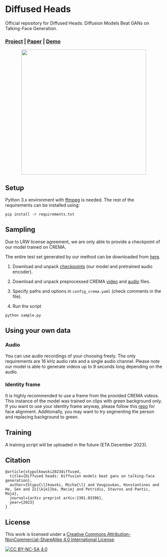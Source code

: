 # Diffused Heads 

Official repository for Diffused Heads: Diffusion Models Beat GANs on Talking-Face Generation.

### [Project](https://mstypulkowski.github.io/diffusedheads/) | [Paper](https://arxiv.org/abs/2301.03396) | [Demo](https://youtu.be/DSipIDj-5q0)

<p align="center">
<img src='./intro.gif' width=400>
</p>

## Setup
Python 3.x environment with [ffmpeg](https://www.ffmpeg.org/) is needed. The rest of the requirements can be installed using:
```
pip install -r requirements.txt
```

## Sampling
Due to LRW license agreement, we are only able to provide a checkpoint of our model trained on CREMA.

The entire test set generated by our method can be downloaded from [here](https://drive.google.com/file/d/1zWSqtV7O4WGkgh6WB55b8Mdg2lXXUudH/view?usp=drive_link).


1. Download and unpack [checkpoints](https://drive.google.com/file/d/1U90egQvzERHclTYPCjZadrEMyF7TAPa-/view?usp=drive_link) (our model and pretrained audio encoder).
   
2. Download and unpack preprocessed CREMA [video](https://drive.google.com/file/d/1rM0FZLGiy-bJcxpv4CTlbUf0FuROubdk/view?usp=drive_link) and [audio](https://drive.google.com/file/d/1uS7Vi8EwarJFGQhsYHDMSkQmaNuiJIVW/view?usp=drive_link) files.
   
3. Specify paths and options in `config_crema.yaml` (check comments in the file).
   
4. Run the script
```
python sample.py
```


## Using your own data
### Audio
You can use audio recordings of your choosing freely. The only requirements are 16 kHz audio rate and a single audio channel. Please note our model is able to generate videos up to 9 seconds long depending on the audio.

### Identity frame
It is highly recommended to use a frame from the provided CREMA videos. This instance of the model was trained on clips with green background only. If you want to use your identity frame anyway, please follow this [repo](https://github.com/DinoMan/face-processor) for face alignment. Additionally, you may want to try segmenting the person and replacing background to green.

## Training
A training script will be uploaded in the future (ETA December 2023).

## Citation
```
@article{stypulkowski2023diffused,
  title={Diffused heads: Diffusion models beat gans on talking-face generation},
  author={Stypu{\l}kowski, Micha{\l} and Vougioukas, Konstantinos and He, Sen and Zi{\k{e}}ba, Maciej and Petridis, Stavros and Pantic, Maja},
  journal={arXiv preprint arXiv:2301.03396},
  year={2023}
}
```

## License
This work is licensed under a
[Creative Commons Attribution-NonCommercial-ShareAlike 4.0 International License][cc-by-nc-sa].

[![CC BY-NC-SA 4.0][cc-by-nc-sa-image]][cc-by-nc-sa]

[cc-by-nc-sa]: http://creativecommons.org/licenses/by-nc-sa/4.0/
[cc-by-nc-sa-image]: https://licensebuttons.net/l/by-nc-sa/4.0/88x31.png
[cc-by-nc-sa-shield]: https://img.shields.io/badge/License-CC%20BY--NC--SA%204.0-lightgrey.svg